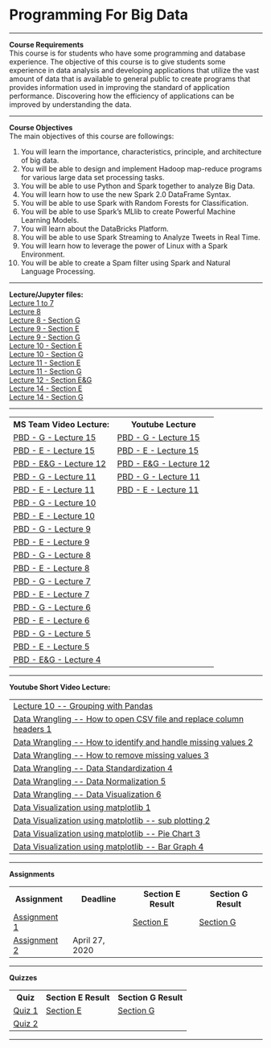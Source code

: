 <h1> Programming For Big Data </h1><hr>
<b>Course Requirements</b><br>
This course is for students who have some programming and database experience. The objective of this course is to give students some experience in data analysis and developing applications that utilize the vast amount of data that is available to general public to create programs that provides information used in improving the standard of application performance. Discovering how the efficiency of applications can be improved by understanding the data.<br>
<hr>
<b>Course Objectives	</b><br>
The main objectives of this course are followings:
<ol>
  <li> You will learn the importance, characteristics, principle, and architecture of big data.
  <li> You will be able to design and implement Hadoop map-reduce programs for various large data set processing tasks.
  <li> You will be able to use Python and Spark together to analyze Big Data. 
  <li> You will learn how to use the new Spark 2.0 DataFrame Syntax. 
  <li> You will be able to use Spark with Random Forests for Classification.
  <li> You will be able to use Spark’s MLlib to create Powerful Machine Learning Models.
  <li> You will learn about the DataBricks Platform.
  <li> You will be able to use Spark Streaming to Analyze Tweets in Real Time.
  <li> You will learn how to leverage the power of Linux with a Spark Environment.
  <li> You will be able to create a Spam filter using Spark and Natural Language Processing.
 </ol>
 <hr>
 <b>Lecture/Jupyter files:	</b><br>
<a href="https://github.com/SaeedIqbal/Programming-For-Big-Data/blob/master/Untitled2.ipynb">Lecture 1 to 7</a><br>
<a href="https://github.com/SaeedIqbal/Programming-For-Big-Data/blob/master/Lecture8.ipynb">Lecture 8</a><br>
<a href="https://github.com/SaeedIqbal/Programming-For-Big-Data/blob/master/Lecture8G.ipynb">Lecture 8 - Section G</a><br>
<a href="https://github.com/SaeedIqbal/Programming-For-Big-Data/blob/master/Lecture%209%20-%20E.ipynb">Lecture 9 - Section E</a><br>
<a href="https://github.com/SaeedIqbal/Programming-For-Big-Data/blob/master/Lecture%209%20-%20G.ipynb">Lecture 9 - Section G</a><br>
<a href="https://github.com/SaeedIqbal/Programming-For-Big-Data/blob/master/Lecture%2010%20-%20E.ipynb">Lecture 10 - Section E</a><br>
<a href="https://github.com/SaeedIqbal/Programming-For-Big-Data/blob/master/Lecture%2010%20-%20G.ipynb">Lecture 10 - Section G</a><br>
<a href="https://github.com/SaeedIqbal/Programming-For-Big-Data/blob/master/DataWranglingwithPre-processingSectionE.ipynb">Lecture 11 - Section E</a><br>
<a href="https://github.com/SaeedIqbal/Programming-For-Big-Data/blob/master/DataWranglingwithPre-processingSectionG.ipynb">Lecture 11 - Section G</a><br>
<a href="https://github.com/SaeedIqbal/Programming-For-Big-Data/blob/master/DataStandardization-PBDSection-E%26G-Lect12.ipynb">Lecture 12 - Section E&G</a><br>
<a href="https://github.com/SaeedIqbal/Programming-For-Big-Data/blob/master/Lecture14MatplotlibSectionE.ipynb">Lecture 14 - Section E</a><br>
<a href="https://github.com/SaeedIqbal/Programming-For-Big-Data/blob/master/Lecture14MatplotlibSectionG.ipynb">Lecture 14 - Section G</a><br>
<hr>
<table><tr><th>MS Team Video Lecture:</th> <th>Youtube Lecture</th> </tr>

<tr><td><a href="https://web.microsoftstream.com/video/9c8b9b01-a01e-4406-bcf1-386ba63ad666">PBD - G - Lecture 15</a></td> <td><a href="https://youtu.be/ec-wzVVv19Y">PBD - G - Lecture 15</a></td></tr>  
<tr><td><a href="https://web.microsoftstream.com/video/d0cf7e92-4e55-4f19-ba23-6cb0acf7103b">PBD - E - Lecture 15</a></td> <td><a href="https://youtu.be/MT3hbDnJWF4">PBD - E - Lecture 15</a></td></tr>
<tr><td><a href="https://web.microsoftstream.com/video/399862d4-bcd2-483e-ba23-92d0ccb1eb17">PBD - E&G - Lecture 12</a></td> <td><a href="https://youtu.be/UEjBiFo3RpQ">PBD - E&G - Lecture 12</a></td></tr>
<tr><td><a href="https://web.microsoftstream.com/video/b7d41971-c9ff-48ac-821f-56e250ba6b1b">PBD - G - Lecture 11</a></td> <td><a href="https://youtu.be/hDn5VH8QVjg">PBD - G - Lecture 11</a></td></tr>
<tr><td><a href="https://web.microsoftstream.com/video/92f40d42-19cb-4d1f-8d80-cc0efb46a5a9">PBD - E - Lecture 11</a></td> <td><a href="https://youtu.be/5c75AAgmBT4">PBD - E - Lecture 11</a></td></tr>
<tr><td><a href="https://web.microsoftstream.com/video/26bda017-57a0-490e-ba6c-3227f3e56d19">PBD - G - Lecture 10</a></td> <td></td></tr>
<tr><td><a href="https://web.microsoftstream.com/video/dd173ef3-fd2e-401a-bba3-7e31be7f72f6">PBD - E - Lecture 10</a></td> <td></td></tr>
<tr><td><a href="https://web.microsoftstream.com/video/bb94d124-0248-4cd4-8a41-35b6dc3ab168">PBD - G - Lecture 9</a></td><td></td></tr>
<tr><td><a href="https://web.microsoftstream.com/video/04068623-618c-45d9-b4c4-e27060e2f992">PBD - E - Lecture 9</a></td><td></td></tr>
<tr><td><a href="https://web.microsoftstream.com/video/55767671-6b58-47b5-8dff-fdbc725caef0">PBD - G - Lecture 8</a></td><td></td></tr>
<tr><td><a href="https://web.microsoftstream.com/video/1307d0e0-1e9e-4adc-8133-bdd0c1dafdc5">PBD - E - Lecture 8</a></td><td></td></tr>
<tr><td><a href="https://web.microsoftstream.com/video/d14f736c-2aac-4ed8-8e56-0fec065d2946">PBD - G - Lecture 7</a></td><td></td></tr>
<tr><td><a href="https://web.microsoftstream.com/video/233506d9-a681-42e3-b044-3320ff9efd43">PBD - E - Lecture 7</a></td><td></td></tr>
<tr><td><a href="https://web.microsoftstream.com/video/05b2921a-25e6-4d5e-8cbc-2228441eac0d">PBD - G - Lecture 6</a></td><td></td></tr>
<tr><td><a href="https://web.microsoftstream.com/video/2789743b-0e43-4287-94f7-b0a92bb7ffb7">PBD - E - Lecture 6</a></td><td></td></tr>
<tr><td><a href="https://web.microsoftstream.com/video/3e05625c-c697-405b-9ed8-a6e90f46aa6d">PBD - G - Lecture 5</a></td><td></td></tr>
<tr><td><a href="https://web.microsoftstream.com/video/ba6f1c86-08d5-4f2f-a676-53d49d0a0378">PBD - E - Lecture 5</a></td><td></td></tr>
<tr><td><a href="https://web.microsoftstream.com/video/30407b3d-b432-42a4-8e8b-ac84c9662444">PBD - E&G - Lecture 4</a></td><td></td></tr>
</table>
<hr>
<b>Youtube Short Video Lecture:</b>	
<table>
 <tr><td><a href="https://youtu.be/FYbPyxtUOMI">Lecture 10 -- Grouping with Pandas</a></td></tr>
 <tr><td><a href="https://youtu.be/js18LScKJHc">Data Wrangling -- How to open CSV file and replace column headers 1</a></td></tr>
 <tr><td><a href="https://youtu.be/r47CzCnJpUE">Data Wrangling -- How to identify and handle missing values 2</a></td></tr>
 <tr><td><a href="https://youtu.be/8veRd_djZhs">Data Wrangling -- How to remove missing values 3</a></td></tr>
 <tr><td><a href="https://youtu.be/ekVJHVII_2c">Data Wrangling -- Data Standardization 4</a></td></tr>
 <tr><td><a href="https://youtu.be/ZdkZtJ9U3a8">Data Wrangling -- Data Normalization 5</a></td></tr>
 <tr><td><a href="https://youtu.be/dghyfxZihik">Data Wrangling -- Data Visualization 6</a></td></tr>
 <tr><td><a href="https://youtu.be/w3Gnt2CpvOc">Data Visualization using matplotlib 1</a></td></tr>
 <tr><td><a href="https://youtu.be/vNtgh0vwIng">Data Visualization using matplotlib -- sub plotting 2</a></td></tr> 
 <tr><td><a href="https://youtu.be/mddytSoTiXQ">Data Visualization using matplotlib -- Pie Chart 3</a></td></tr>
 <tr><td><a href="https://youtu.be/08u8ukdN4OM">Data Visualization using matplotlib -- Bar Graph 4</a></td></tr>
</table> 
<hr>
<b>Assignments	</b><br>
<table>
<tr><th>Assignment</th><th>Deadline</th><th>Section E Result</th><th>Section G Result</th></tr>
<tr><td><a href="https://github.com/SaeedIqbal/Programming-For-Big-Data/blob/master/A1.pdf">Assignment 1</a></td><td></td><td><a href="https://github.com/SaeedIqbal/Programming-For-Big-Data/blob/master/SectionEResult.xlsx">Section E</a></td><td><a href="https://github.com/SaeedIqbal/Programming-For-Big-Data/blob/master/SectionGResult.xlsx">Section G</a></td></tr>
<tr><td><a href="https://github.com/SaeedIqbal/Programming-For-Big-Data/blob/master/A2.pdf">Assignment 2</a></td><td>April 27, 2020</td><td></td><td></td></tr>
</table>
<hr>
 <b>Quizzes	</b><br>
<table>
<tr><th>Quiz</th><th>Section E Result</th><th>Section G Result</th></tr>
<tr><td><a href="https://github.com/SaeedIqbal/Programming-For-Big-Data/blob/master/Q1.pdf">Quiz 1</a></td><td><a href="https://github.com/SaeedIqbal/Programming-For-Big-Data/blob/master/SectionEResult.xlsx">Section E</a></td><td><a href="https://github.com/SaeedIqbal/Programming-For-Big-Data/blob/master/SectionGResult.xlsx">Section G</a></td></tr>
<tr><td><a href="https://github.com/SaeedIqbal/Programming-For-Big-Data/blob/master/Q2.pdf">Quiz 2</a></td><td></td><td></td></tr>
</table>
<hr>
